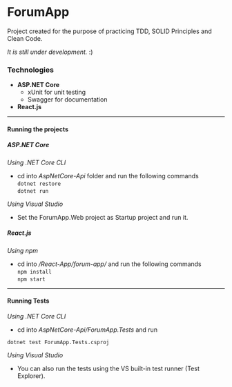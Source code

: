 # ForumApp
Project created for the purpose of practicing TDD, SOLID Principles and Clean Code.

_It is still under development._ :)

### Technologies

* **ASP.NET Core**
    - xUnit for unit testing
    - Swagger for documentation
* **React.js**

---
#### Running the projects

##### ASP.NET Core
*Using .NET Core CLI*
- cd into _AspNetCore-Api_ folder and run the following commands  
```dotnet restore```  
```dotnet run```

*Using Visual Studio*
- Set the ForumApp.Web project as Startup project and run it.

##### React.js
*Using npm*
- cd into _/React-App/forum-app/_ and run the following commands  
```npm install```  
```npm start```

---
#### Running Tests

*Using .NET Core CLI*
- cd into _AspNetCore-Api/ForumApp.Tests_ and run

```dotnet test ForumApp.Tests.csproj```

*Using Visual Studio*
- You can also run the tests using the VS built-in test runner (Test Explorer).


